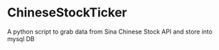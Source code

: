 # ChineseStockTicker
A python script to grab data from Sina Chinese Stock API and store into mysql DB
